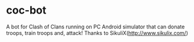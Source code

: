 coc-bot
=======

A bot for Clash of Clans running on PC Android simulator that can donate troops, train troops and, attack!
Thanks to SikuliX(http://www.sikulix.com/)
